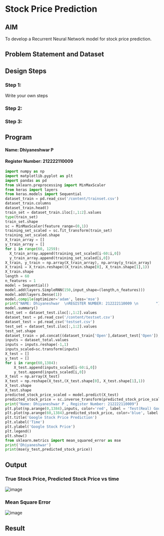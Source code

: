 # Stock Price Prediction

## AIM

To develop a Recurrent Neural Network model for stock price prediction.

## Problem Statement and Dataset


## Design Steps

### Step 1:
Write your own steps

### Step 2:

### Step 3:



## Program
#### Name: Dhiyaneshwar P
#### Register Number: 212222110009
```py
import numpy as np
import matplotlib.pyplot as plt
import pandas as pd
from sklearn.preprocessing import MinMaxScaler
from keras import layers
from keras.models import Sequential
dataset_train = pd.read_csv('/content/trainset.csv')
dataset_train.columns
dataset_train.head()
train_set = dataset_train.iloc[:,1:2].values
type(train_set)
train_set.shape
sc = MinMaxScaler(feature_range=(0,1))
training_set_scaled = sc.fit_transform(train_set)
training_set_scaled.shape
X_train_array = []
y_train_array = []
for i in range(60, 1259):
  X_train_array.append(training_set_scaled[i-60:i,0])
  y_train_array.append(training_set_scaled[i,0])
X_train, y_train = np.array(X_train_array), np.array(y_train_array)
X_train1 = X_train.reshape((X_train.shape[0], X_train.shape[1],1))
X_train.shape
length = 60
n_features = 1
model = Sequential()
model.add(layers.SimpleRNN(150,input_shape=(length,n_features)))
model.add(layers.Dense(1))
model.compile(optimizer='adam', loss='mse')
print("NAME: Dhiyaneshwar  \nREGISTER NUMBER: 212222110009 \n        ")
model.summary()
test_set = dataset_test.iloc[:,1:2].values
dataset_test = pd.read_csv('/content/testset.csv')
dataset_test = pd.read_csv('testset.csv')
test_set = dataset_test.iloc[:,1:2].values
test_set.shape
dataset_train = pd.concat((dataset_train['Open'],dataset_test['Open']),axis=0)
inputs = dataset_total.values
inputs = inputs.reshape(-1,1)
inputs_scaled=sc.transform(inputs)
X_test = []
y_test = []
for i in range(60,1384):
    X_test.append(inputs_scaled[i-60:i,0])
    y_test.append(inputs_scaled[i,0])
X_test = np.array(X_test)
X_test = np.reshape(X_test,(X_test.shape[0], X_test.shape[1],1))
X_test.shape
X_test.shape
predicted_stock_price_scaled = model.predict(X_test)
predicted_stock_price = sc.inverse_transform(predicted_stock_price_scaled)
print("Name: Dhiyaneshwar P , Register Number: 212222110009")
plt.plot(np.arange(0,1384),inputs, color='red', label = 'Test(Real) Google stock price')
plt.plot(np.arange(60,1384),predicted_stock_price, color='blue', label = 'Predicted Google stock price')
plt.title('Google Stock Price Prediction')
plt.xlabel('Time')
plt.ylabel('Google Stock Price')
plt.legend()
plt.show()
from sklearn.metrics import mean_squared_error as mse
print('Dhiyaneshwar')
print(mse(y_test,predicted_stock_price))
```

## Output

### True Stock Price, Predicted Stock Price vs time

![image](https://github.com/user-attachments/assets/a31870f8-fda0-4cb8-8132-162500c63d7f)


### Mean Square Error

![image](https://github.com/user-attachments/assets/6dc6fb00-9732-46d6-b492-6347743a66af)


## Result
